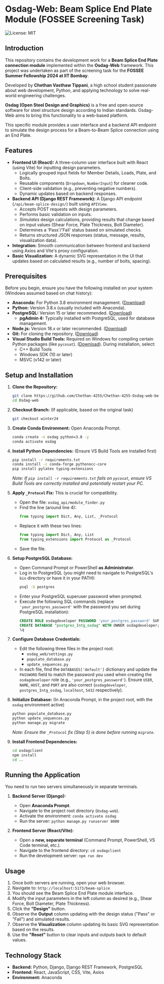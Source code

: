 # Osdag-Web: Beam Splice End Plate Module (FOSSEE Screening Task)

![License: MIT](https://img.shields.io/badge/License-MIT-yellow.svg)

## Introduction

This repository contains the development work for a **Beam Splice End Plate connection module** implemented within the **Osdag-Web** framework. This project was undertaken as part of the screening task for the **FOSSEE Summer Fellowship 2024 at IIT Bombay**.

Developed by **Chethan Vasthaw Tippani**, a high school student passionate about web development, Python, and applying technology to solve real-world engineering challenges.

**Osdag (Open Steel Design and Graphics)** is a free and open-source software for steel structure design according to Indian standards. Osdag-Web aims to bring this functionality to a web-based platform.

This specific module provides a user interface and a backend API endpoint to simulate the design process for a Beam-to-Beam Splice connection using an End Plate.

## Features

*   **Frontend UI (React):** A three-column user interface built with React (using Vite) for inputting design parameters.
    *   Logically grouped input fields for Member Details, Loads, Plate, and Bolts.
    *   Reusable components (`Dropdown`, `NumberInput`) for cleaner code.
    *   Client-side validation (e.g., preventing negative numbers).
    *   Dynamic updates based on backend responses.
*   **Backend API (Django REST Framework):** A Django API endpoint (`/api/beam-splice-design/`) built using `APIView`.
    *   Accepts POST requests with design parameters.
    *   Performs basic validation on inputs.
    *   *Simulates* design calculations, providing results that change based on input values (Shear Force, Plate Thickness, Bolt Diameter).
    *   Determines a 'Pass'/'Fail' status based on simulated checks.
    *   Returns structured JSON responses (status, message, results, visualization data).
*   **Integration:** Smooth communication between frontend and backend using Axios and Vite's proxy configuration.
*   **Basic Visualization:** A dynamic SVG representation in the UI that updates based on calculated results (e.g., number of bolts, spacing).

## Prerequisites

Before you begin, ensure you have the following installed on your system (Windows assumed based on chat history):

*   **Anaconda:** For Python 3.8 environment management. ([Download](https://www.anaconda.com/download))
*   **Python:** Version 3.8.x (usually included with Anaconda).
*   **PostgreSQL:** Version 15 or later recommended. ([Download](https://www.postgresql.org/download/))
    *   **pgAdmin 4:** Typically installed with PostgreSQL, used for database management.
*   **Node.js:** Version 18.x or later recommended. ([Download](https://nodejs.org/))
*   **Git:** For cloning the repository. ([Download](https://git-scm.com/downloads))
*   **Visual Studio Build Tools:** Required on Windows for compiling certain Python packages (like `pycosat`). ([Download](https://visualstudio.microsoft.com/visual-cpp-build-tools/)). During installation, select:
    *   C++ Build Tools
    *   Windows SDK (10 or later)
    *   MSVC (v142 or later)

## Setup and Installation

1.  **Clone the Repository:**
    ```bash
    git clone https://github.com/Chethan-4255/Chethan-4255-Osdag-web-beam-splice-by-chethan-vasthaw-FOSSEE.git
    cd Osdag-web
    ```

2.  **Checkout Branch:** (If applicable, based on the original task)
    ```bash
    git checkout winter24
    ```

3.  **Create Conda Environment:** Open Anaconda Prompt.
    ```bash
    conda create -n osdag python=3.8 -y
    conda activate osdag
    ```

4.  **Install Python Dependencies:** (Ensure VS Build Tools are installed first)
    ```bash
    pip install -r requirements.txt
    conda install -c conda-forge pythonocc-core
    pip install pylatex typing-extensions
    ```
    *Note: If `pip install -r requirements.txt` fails on `pycosat`, ensure VS Build Tools are correctly installed and potentially restart your PC.*

5.  **Apply `_Protocol` Fix:** This is crucial for compatibility.
    *   Open the file: `osdag_api/module_finder.py`
    *   Find the line (around line 4):
        ```python
        from typing import Dict, Any, List, _Protocol
        ```
    *   Replace it with these two lines:
        ```python
        from typing import Dict, Any, List
        from typing_extensions import Protocol as _Protocol
        ```
    *   Save the file.

6.  **Setup PostgreSQL Database:**
    *   Open Command Prompt or PowerShell **as Administrator**.
    *   Log in to PostgreSQL (you might need to navigate to PostgreSQL's `bin` directory or have it in your PATH):
        ```bash
        psql -U postgres
        ```
    *   Enter your PostgreSQL superuser password when prompted.
    *   Execute the following SQL commands (replace `'your_postgres_password'` with the password you set during PostgreSQL installation):
        ```sql
        CREATE ROLE osdagdeveloper PASSWORD 'your_postgres_password' SUPERUSER CREATEDB CREATEROLE INHERIT REPLICATION LOGIN;
        CREATE DATABASE "postgres_Intg_osdag" WITH OWNER osdagdeveloper;
        \q
        ```

7.  **Configure Database Credentials:**
    *   Edit the following three files in the project root:
        *   `osdag_web/settings.py`
        *   `populate_database.py`
        *   `update_sequences.py`
    *   In each file, find the `DATABASES['default']` dictionary and update the `PASSWORD` field to match the password you used when creating the `osdagdeveloper` role (e.g., `'your_postgres_password'`). Ensure `USER`, `NAME`, `HOST`, and `PORT` are also correct (`osdagdeveloper`, `postgres_Intg_osdag`, `localhost`, `5432` respectively).

8.  **Initialize Database:** (In Anaconda Prompt, in the project root, with the `osdag` environment active)
    ```bash
    python populate_database.py
    python update_sequences.py
    python manage.py migrate
    ```
    *Note: Ensure the `_Protocol` fix (Step 5) is done *before* running `migrate`.*

9.  **Install Frontend Dependencies:**
    ```bash
    cd osdagclient
    npm install
    cd ..
    ```

## Running the Application

You need to run two servers simultaneously in separate terminals.

1.  **Backend Server (Django):**
    *   Open **Anaconda Prompt**.
    *   Navigate to the project root directory (`Osdag-web`).
    *   Activate the environment: `conda activate osdag`
    *   Run the server: `python manage.py runserver 8000`

2.  **Frontend Server (React/Vite):**
    *   Open a **new, separate terminal** (Command Prompt, PowerShell, VS Code terminal, etc.).
    *   Navigate to the frontend directory: `cd osdagclient`
    *   Run the development server: `npm run dev`

## Usage

1.  Once both servers are running, open your web browser.
2.  Navigate to: `http://localhost:5173/beam-splice`
3.  You should see the Beam Splice End Plate module interface.
4.  Modify the input parameters in the left column as desired (e.g., Shear Force, Bolt Diameter, Plate Thickness).
5.  Click the **"Design"** button.
6.  Observe the **Output** column updating with the design status ("Pass" or "Fail") and simulated results.
7.  Observe the **Visualization** column updating its basic SVG representation based on the results.
8.  Use the **"Reset"** button to clear inputs and outputs back to default values.

## Technology Stack

*   **Backend:** Python, Django, Django REST Framework, PostgreSQL
*   **Frontend:** React, JavaScript, CSS, Vite, Axios
*   **Environment:** Anaconda
